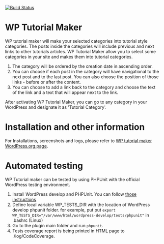 [![Build Status](https://travis-ci.org/barzik/wp-tutorial-maker.svg)](https://travis-ci.org/barzik/wp-tutorial-maker)

# WP Tutorial Maker

WP tutorial maker will make your selected categories into tutorial style categories.
The posts inside the categories will include previous and next links to other tutorials articles.
WP Tutorial Maker allow you to select some categories in your site and makes them into tutorial categories.

1. The category will be ordered by the creation date in ascending order.
2. You can choose if each post in the category will have navigational to the next post and to the last post.
You can also choose the position of those links - before or after the content.
3. You can choose to add a link back to the category and choose the text of the link and a text that will appear next to
the link.

After activating WP Tutorial Maker, you can go to any category in your WordPress and designate it as 'Tutorial Category'.

# Installation and other information

For Installations, screenshots and logs, please refer to [WP tutorial maker WordPress.org page](https://wordpress.org/plugins/wp-tutorial-maker/). 

# Automated testing

WP Tutorial maker can be tested by using PHPUnit with the official WordPress testing environment.

1. Install WordPress develop and PHPUnit. You can follow [those instructions](https://make.wordpress.org/core/handbook/testing/automated-testing/)
2. Define local variable WP_TESTS_DIR with the location of WordPress develop phpunit folder. for example, put
put `export WP_TESTS_DIR="/var/www/html/wordpress-develop/tests/phpunit"` in .bashrc (Linux)
3. Go to the plugin main folder and run `phpunit`.
4. Tests coverage report is being printed in HTML page to ./log/CodeCoverage.

